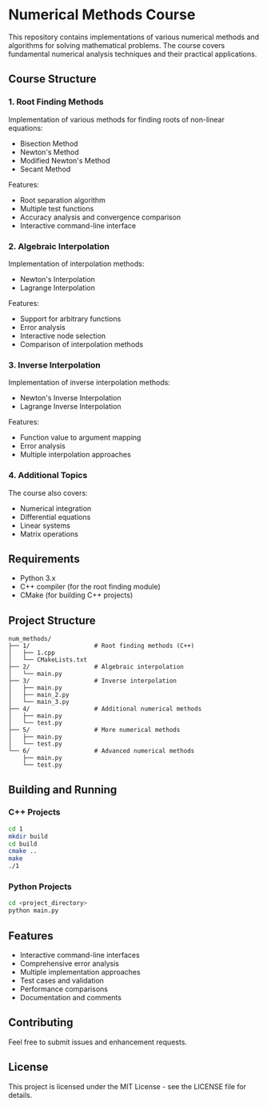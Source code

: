 # Numerical Methods Course

This repository contains implementations of various numerical methods and algorithms for solving mathematical problems. The course covers fundamental numerical analysis techniques and their practical applications.

## Course Structure

### 1. Root Finding Methods
Implementation of various methods for finding roots of non-linear equations:
- Bisection Method
- Newton's Method
- Modified Newton's Method
- Secant Method

Features:
- Root separation algorithm
- Multiple test functions
- Accuracy analysis and convergence comparison
- Interactive command-line interface

### 2. Algebraic Interpolation
Implementation of interpolation methods:
- Newton's Interpolation
- Lagrange Interpolation

Features:
- Support for arbitrary functions
- Error analysis
- Interactive node selection
- Comparison of interpolation methods

### 3. Inverse Interpolation
Implementation of inverse interpolation methods:
- Newton's Inverse Interpolation
- Lagrange Inverse Interpolation

Features:
- Function value to argument mapping
- Error analysis
- Multiple interpolation approaches

### 4. Additional Topics
The course also covers:
- Numerical integration
- Differential equations
- Linear systems
- Matrix operations

## Requirements

- Python 3.x
- C++ compiler (for the root finding module)
- CMake (for building C++ projects)

## Project Structure

```
num_methods/
├── 1/                  # Root finding methods (C++)
│   ├── 1.cpp
│   └── CMakeLists.txt
├── 2/                  # Algebraic interpolation
│   └── main.py
├── 3/                  # Inverse interpolation
│   ├── main.py
│   ├── main_2.py
│   └── main_3.py
├── 4/                  # Additional numerical methods
│   ├── main.py
│   └── test.py
├── 5/                  # More numerical methods
│   ├── main.py
│   └── test.py
└── 6/                  # Advanced numerical methods
    ├── main.py
    └── test.py
```

## Building and Running

### C++ Projects
```bash
cd 1
mkdir build
cd build
cmake ..
make
./1
```

### Python Projects
```bash
cd <project_directory>
python main.py
```

## Features

- Interactive command-line interfaces
- Comprehensive error analysis
- Multiple implementation approaches
- Test cases and validation
- Performance comparisons
- Documentation and comments

## Contributing

Feel free to submit issues and enhancement requests.

## License

This project is licensed under the MIT License - see the LICENSE file for details. 